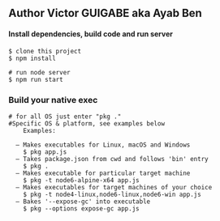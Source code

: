 ## Author Victor GUIGABE  aka Ayab Ben

#### Install dependencies, build code and run server
```
$ clone this project 
$ npm install

# run node server 
$ npm run start
```

### Build your native exec
```
# for all OS just enter "pkg ."
#Specific OS & platform, see examples below
	Examples:

  – Makes executables for Linux, macOS and Windows
    $ pkg app.js
  – Takes package.json from cwd and follows 'bin' entry
    $ pkg .
  – Makes executable for particular target machine
    $ pkg -t node6-alpine-x64 app.js
  – Makes executables for target machines of your choice
    $ pkg -t node4-linux,node6-linux,node6-win app.js
  – Bakes '--expose-gc' into executable
    $ pkg --options expose-gc app.js

```
